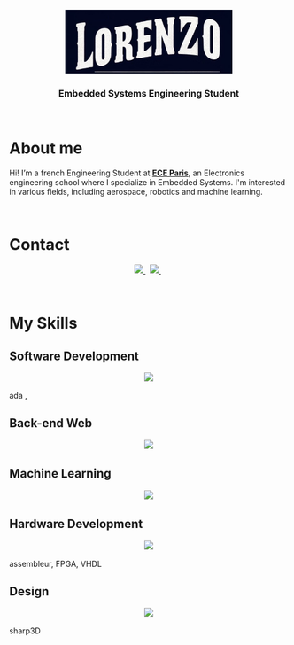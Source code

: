 <p align="center">
	<a href="https://github.com/MrZouu"><img src="https://github.com/MrZouu/MrZouu/blob/main/Images/lorenzo_main.jpg" width="60%"></a>
</p>
<h3 align="center">Embedded Systems Engineering Student </h3>
								
<br>	

# About me

Hi! I’m a french Engineering Student at **[ECE Paris](https://www.ece.fr/)**, an Electronics engineering school where I specialize in Embedded Systems. 
I'm interested in various fields, including aerospace, robotics and machine learning.

<br>	

# Contact

<p align="center">
	<a href="https://www.linkedin.com/in/lorenzo-m-365a38225/">
		<img src="https://img.shields.io/badge/-LINKEDIN-0077B5?style=for-the-badge&logo=linkedin&logoColor=white">
	</a>
	<span>&nbsp;</span>
	<a href="mailto:lorenzomarrocchi02@gmail.com">
		<img src="https://img.shields.io/badge/-GMAIL-D14836?style=for-the-badge&logo=gmail&logoColor=white">
	</a>
	<span>&nbsp;</span>
</p>

<br>

# My Skills
## Software Development
<p align="center">
  <a href="https://skillicons.dev">
    <img src="https://skillicons.dev/icons?i=c,cpp,py,git,cmake, linux" />
  </a>
</p>

ada ,  

## Back-end Web
<p align="center">
  <a href="https://skillicons.dev">
    <img src="https://skillicons.dev/icons?i=py,nodejs,mysql, git" />
  </a>
</p>

## Machine Learning
<p align="center">
  <a href="https://skillicons.dev">
    <img src="https://skillicons.dev/icons?i=py,pytorch,tensorflow, git" />
  </a>
</p>

## Hardware Development
<p align="center">
  <a href="https://skillicons.dev">
    <img src="https://skillicons.dev/icons?i=raspberrypi,ai,ps" />
  </a>
</p>

assembleur, FPGA, VHDL

## Design
<p align="center">
  <a href="https://skillicons.dev">
    <img src="https://skillicons.dev/icons?i=ae,ai,ps,blender" />
  </a>
</p>

sharp3D
<!--
**MrZouu/MrZouu** is a ✨ _special_ ✨ repository because its `README.md` (this file) appears on your GitHub profile.

Here are some ideas to get you started:

- 🔭 I’m currently working on ...
- 🌱 I’m currently learning ...
- 👯 I’m looking to collaborate on ...
- 🤔 I’m looking for help with ...
- 💬 Ask me about ...
- 📫 How to reach me: ...
- 😄 Pronouns: ...
- ⚡ Fun fact: ...
-->
